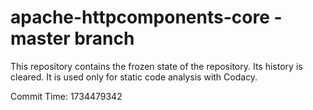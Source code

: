 # apache-httpcomponents-core - master branch

This repository contains the frozen state of the repository.
Its history is cleared. It is used only for static code
analysis with Codacy.

Commit Time: 1734479342